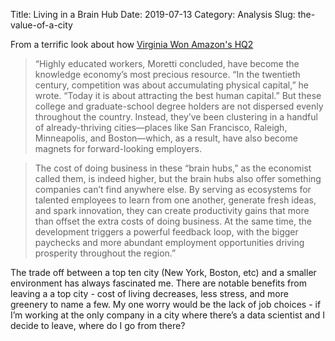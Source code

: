 Title: Living in a Brain Hub
Date: 2019-07-13
Category: Analysis
Slug: the-value-of-a-city

From a terrific look about how [Virginia Won Amazon's HQ2](https://www.washingtonian.com/2019/06/16/the-real-story-of-how-virginia-won-amazon-hq2/)

> “Highly educated workers, Moretti concluded, have become the knowledge economy’s most precious resource. “In the twentieth century, competition was about accumulating physical capital,” he wrote. “Today it is about attracting the best human capital.” But these college and graduate-school degree holders are not dispersed evenly throughout the country. Instead, they’ve been clustering in a handful of already-thriving cities—places like San Francisco, Raleigh, Minneapolis, and Boston—which, as a result, have also become magnets for forward-looking employers.

> The cost of doing business in these “brain hubs,” as the economist called them, is indeed higher, but the brain hubs also offer something companies can’t find anywhere else. By serving as ecosystems for talented employees to learn from one another, generate fresh ideas, and spark innovation, they can create productivity gains that more than offset the extra costs of doing business. At the same time, the development triggers a powerful feedback loop, with the bigger paychecks and more abundant employment opportunities driving prosperity throughout the region.”

The trade off between a top ten city (New York, Boston, etc) and a smaller environment has always fascinated me. There are notable benefits from leaving a a top city - cost of living decreases, less stress, and more greenery to name a few. My one worry would be the lack of job choices - if I’m working at the only company in a city where there’s a data scientist and I decide to leave, where do I go from there?
